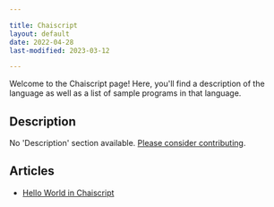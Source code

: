 ```yaml
---

title: Chaiscript
layout: default
date: 2022-04-28
last-modified: 2023-03-12

---
```


Welcome to the Chaiscript page! Here, you'll find a description of the language as well as a list of sample programs in that language.

## Description

No 'Description' section available. [Please consider contributing](https://github.com/TheRenegadeCoder/sample-programs-website).

## Articles

- [Hello World in Chaiscript](https://sampleprograms.io/projects/hello-world/chaiscript)